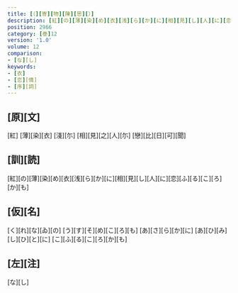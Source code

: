 ```yaml
---
title: [（][寄][物][陳][思][）]
description: [紅][の][薄][染][め][衣][浅][ら][か][に][相][見][し][人][に][恋][ふ][る][こ][ろ][か][も]
position: 2966
category: [巻]12
version: '1.0'
volume: 12
comparison:
- [な][し]
keywords:
- [衣]
- [恋][情]
- [序][詞]
---
```


## [原][文]

[紅] [薄][染][衣] [淺][尓] [相][見][之][人][尓] [戀][比][日][可][聞]

## [訓][読]

[紅][の][薄][染][め][衣][浅][ら][か][に][相][見][し][人][に][恋][ふ][る][こ][ろ][か][も]

## [仮][名]

[く][れ][な][ゐ][の] [う][す][そ][め][こ][ろ][も] [あ][さ][ら][か][に] [あ][ひ][み][し][ひ][と][に] [こ][ふ][る][こ][ろ][か][も]

## [左][注]

[な][し]
